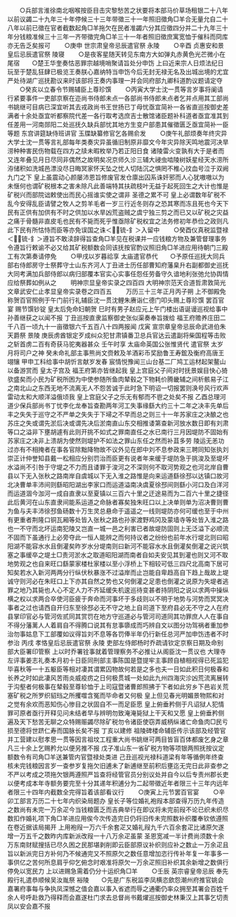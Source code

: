 <!-- { "loadSidebar": true } -->
　　○兵部言淮徐南北咽喉按臣目击灾黎愁苦之状要将本部马价草场租银二十八年以前议蠲二十九年三十年停候三十三年带徵三十一年照旧徵角□羊合无量允自二十八年以前已徵在官者截数起角□羊拖欠在民者准蠲六分其应徵四分并二十九年三十年分钱粮准候三十三年一齐带徵完角□羊三十一年者照旧徵庶寓宽恤于催科而冏库亦无告乏矣报可
　　○庚申  世宗肃皇帝忌辰遣官祭  永陵
　　○辛酉  贞惠安和景皇后忌辰遣官祭  陵寝
　　○是夜客星随天转见东南方大如弹丸赤黄色光芒微小在尾宿　　○楚王华奎奏怙恶罪宗越境哨聚请旨处分申饬  上曰近来宗人日烦法纪日玩至于楚乱狂肆已极览王奏朕心嘉纳特当申饬今后无封无禄无名及出城出境的尤宜严处待湖广巡抚勘议来时该部将王奏内事理一并会同府部九卿科道酌议题请定夺
　　○癸亥以立春令节赐辅臣上尊珍馔
　　○丙寅大学士沈一贯等言岁事将阑请行紧要事件一吏部京察在迩尚书侍郎未点一各部尚书侍郎未点者乞并点用其工部尚书姚继可目病已深宜听其去戎政尚书王世扬已丁母忧亟宜简补一各省直巡按御史差满者十余处亟宜听都察院代差一各行取考选庶吉士散馆诸臣题补科道者亟宜准其到任差用一河南郧阳二处巡抚久缺兵部忧其地方生变户部患其催徵匮乏亟宜简补一臣等题  东宫讲筵缺侍班讲官  玉牒缺纂修官乞各赐俞发
　　○庚午礼部烦奏年终灾异大学士沈一贯等言礼部每年类奏灾异虽循旧制原非靡文今年灾异除天鸣地震河决旱涝种种害民伤物载在四方之牍未暇枚举乃若正阳日食  诸陵雷火变孰有大于是者而又连年叠见月日尽同非偶然之故明矣况京师久沴三辅大祲虫啮陵树妖星经天水涝所洊储积如洗城邑漂没尽日晦冥家怀天坠之忧人切陆沉之惧罔不椎心抆血号泣于双阙九门之下  皇上虽震动心颜屡沛恩旨修废官发仓廪出囚系诛奸邪而人心犹嗷嗷以为未惬何也谓矿税根本之害未除凡此善端特其扶疏枝叶无益于起死回生之大计也惟是矿税兴而部院诎敕使出而民心摇谁实使之谓非  圣德之累不可  皇上必谓数年矿税不乱今安得乱臣请譬之牧人之剪羊毛者一岁三行近冬则存之恐其寒而冻且死也今天下民有正供有加供有不时之供加以水旱凶荒盗贼之虞宁独三剪之而已又以矿税之灾益之痛于骨髓非直皮毛也民有不毙而死乎惟亟除矿税权宜之法务修初年恭俭之政则凡此下民有所怙恃而臣等亦免误国之诛＜锍-釒＞入留中
　　○癸酉仪真税监暨禄＜锍-釒＞遵旨不敢渎辞得旨查角□羊见在税课并一应钱粮方物及兼管督理事务令遵旨行敕谕不必又给其矿税额数会同该抚按官酌议照旧角□羊进应用待朝门三殿工有次第奏请停免
　　○甲戌以岁暮祫享  太庙遣官恭代　　○予原任巡抚大同兵部右侍郎房守士祭葬守士山东齐河人丁丑进士历任部曹知府藩臬升右副都御史巡抚大同考满加兵部侍郎以病归部覆本官实心实事任怨任劳备守久谙地利张弛允协舆情应给祭葬如例从之
　　明神宗显皇帝实录之四百四
大明神宗范天合道哲肃敦简光文章武安仁止孝显皇帝实录卷之四百五
　　万历三十三年正月丙子朔  上不御殿免称贺百官照例于午门前行礼辅臣沈一贯沈鲤朱赓诣仁德门叩头赐上尊珍馔  罢百官宴  赐节馔钞锭  皇太后免命妇朝贺  巳时有男子赵应元上午门楼出语诞谩巡视给事中孙善继获之以闻不报  丁丑巡按直隶监察御史张似渠奏奉旨拨给  福王府赡养庄田二千八百一顷九十一亩徵银六千五百八十四两报闻  戊寅  宣宗章皇帝忌辰命武进伯朱天爵祭  景陵  庚辰虏酋银定歹成纠众犯甘肃镇番卫总兵官达云遣副将柴国程等击败之斩首虏二百有奇获马驼夷器甚众  壬午时享  太庙命英国公张惟贤代  遣官祭  太岁月将司户之神  癸未命礼部主事熊尚文赍敕及羊酒彩币奖励鲁王寿鋐及衡府高唐王翊镶  甲申工科给事中胡忻言献岁发春  宸情悦豫闻三山台基二厂鸠工运材起架鳌山以备游赏而  皇太子宫及  福王府第亦皆继起我  皇上宫庭父子间对时抚景娱目快心猗欤盛矣而小民为矿税所困为中使参随所鱼肉辇毂之下物耗价腾畿辅之间析骸易子江之南北山之东西无地不流离无人不怨苦诚于此时急下明诏一切报罢则涣号风行欢声雷动太和大顺洋溢俄顷我  皇上宫庭父子之乐无有郁而不鬯之处矣不报  乙酉总理河道少保兵部尚书丁忧李化龙奉旨查勘两年河工失事缘繇大约三十二年之决丰先单后丰之失失于巡守之不严单之失失于下埽之不早而总之则三十一年苏家庄之决酿之也苏庄之失或谓先淤后决或谓先决后淤南直山东交相推诿第查新河放水数日即有刘肃等口之溢非下壅胡遽有此则开挑不如式之罪南直任之水已南行三月因堤防不固始有苏家庄之决非上溃胡为使然则堤护不如法之罪山东任之然而补苴多劳  陵运无恙功过亦有不相掩者在事各官除黜降物故不议外见在郎中刘不息参政来三聘同知张执刘崇正计仲誉知县戴一松相应分别罚治而臣更有说者年来缓于堤防急于挑浚及至堤坏水溢尚不引咎于守堤之不力而且诿罪于浚河之不深则何不取河势观之也河北岸自曹县以下无入张秋之路南岸自虞城以下无入淮之路惟是向来运道繇徐邳以达镇口故河北决曹单丰沛间则繇昭阳湖出李家口而运道溢南决虞夏徐邳间则繇小河口及白洋河而运道涸今泇河一成自直隶以至夏镇以三百六十里之迂途易而为二百六十里之捷径此后黄河在山东直隶间能系运道之命脉者寡矣独朱旺口以上决单则单为沼决曹则曹为鱼与夫丰沛徐邳鱼砀数十万生灵总悬命于遥遥之一线则堤防亦何可缓也至于中州有更重者荆隆口铜瓦厢等处皆入张秋之路也孙家渡野鸡冈及蒙墙寺等处皆入淮之路也一不守而北坏运南犯陵又岂直一城一邑之利害已者故堤防固则上无泛溢下必顺流不固而下虽通行上必旁夺此一恒人能辨之而何持议者之纷纷也前年水行堤北则曰昭阳湖不能容水水且倒灌矣昨岁水分堤南则曰新河不能容水水且倒灌矣倒灌之说兴筑塞之事缓卒之堤土□责河淤水之取道昭阳湖而南者自如夫安见其到灌也则又河不取地势观之也自来旺口繇蒙家楼杜家楼以至小浮桥上下相较可低三四尺北高南下居可知矣若水入新河两两分行纵伏秋暴涨不过溢岸而止岂能自卑趋高自下趋上哉故上堤诚守则河必在朱旺口上下亦其自然之势也又何倒灌之足患也倒灌之说原为失堤者逃罪之地乃其毙也人心不定人力不齐延缓失机逡巡待变甚者持阴阳之说以求两中操纵横之权以求两合卒使河臣疲于奔命而河事坏于多歧则以不明于地势与河势而冥冥决事者之过也请西自开归东至徐邳必无不守之地上自司道下至府县必无不守之人在府县掌印官必与管河佐贰同其赏罚在地方守巡道必与管河司道同其功罪庶人人在事自不得分藩蓠人人着肩自不得腾口说其有怠事隳成而巧辨自文以图分功驾祸者重加参治勿事姑息下工部覆如议得旨刘不息等各罚俸半年仍行新任总河严加申饬违者不时参治  丙戌  孝恪皇后忌辰遣官祭  永陵  吏部左侍郎杨时乔疏请钦定京察日期及命别部大臣署印管察  上以时乔署铨事就着管理察务不必推让从阁臣沈一贯议也  大理寺左评事姜志礼奏本月初十日臣同刑部主事陈国是暨提牢主事顾自植相视得已死监犯毕喜秋等一十五躯臣等相对凄其谓累囚物故何若是之多也夫一日如此积日何极春和长养之时如此凄风苦雨炎威疫疠之日何极贯城一处如此九州四海灾沴凶荒流离展转于沟壑者何极事在辇毂至尊轸恤于上司寇暨诸曹郎照拂于下者如此穷乡下邑岩关荒塞矿税之所罗织貂珰之所攫噬含冤而毕命者又何极  皇上但见春光明媚景物熙和对之觉有余欢而恶知伤心惨目之状固自不一而足臣愿  皇上俯垂矜侧于凡诏狱人犯情罪可原者亟行开释见问未结者早与辨明勿致淹淹毙狱上干天和又愿  皇上俯垂矜侧遍及天下愁苦无聊之众特赐赈蠲尽除矿税勿令诸臣使窃弄威柄纵诸亡命鱼肉□民亏损至德将世跻仁寿而国脉长矣不报  丁亥以建修  祖陵碑楼命辅臣传示该部及经管官并工营建以慰孝思一贯等因言祖坟工程重大尚书姚继可两目皆盲百体都废乞身之章凡三十余上乞赐矜允以便另推不报  戊子准山东一省矿税方物等项银两照抚按议定额数令有司角□羊送兼管内官暨禄处类进  己丑巡视光禄科道梁有年等循例年终查核未完钱粮因言岁一查参岁复拖欠旧逋未了新逋继至前积后壅迄无完日此非查参之不严以考成之项拖欠银两遵照严旨查将经管官员分别议处并自今以后专责州郡长吏以便考成本年寺额务要完至十分其递年积逋分为二起带徵近年者限三十三年内远年者限三十四年内截数全完得旨着该部看议行
　　○庚寅上元节罢百官宴
　　○辛卯工部言万历二十七年内织染局题办  皇长子等位婚礼袍叚本部查得万历九年传造之数尚有未完一万余疋今当钱粮匮乏而吉典举行在即议将未完前叚不论已织未织尽数扣作婚礼项下角□羊进应用俟今次传造完日仍将旧传未完照数补织覆奉钦依遵照在卷近据该局揭开  上用袍叚一万六千余套疋又婚礼叚九千六百余套疋比诸原欠遂增一万五千之数昨内库新派改叚一十八万余疋虽蒙  圣恩宽减一半计费尚须数十余万东南财赋搜括已尽久困之民那堪剥削即云臣部原议补织则应补之数止一万余疋且  旨以新派完日方补何乃不候通完又不照原欠之数任意增加恣行传补年复一年事多一事供亿之苦何所息肩乎仰乞俯念时艰准将原欠一万余疋照旧补织其余新增之数俱行停免以宽民力  上以进赐急需着仍分十运织角□羊
　　○壬辰  英宗睿皇帝忌辰  奉先殿行礼遣恭顺候吴汝胤祭  裕陵　　○先是广东税监李凤横恣歛怨潮州府推官姚会嘉署府事每与争执凤深憾之值会嘉以事入省遮而辱之通衢仍率众拥至其署会百姓千余人号呼赴救乃得释而会嘉遂杜门求去总督尚书戴燿巡按御史林秉汉上其事乞切责凤以安会嘉不报
